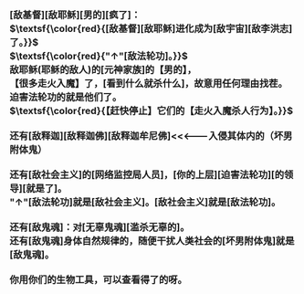 <h3>
<br>[敌基督][敌耶稣][男的][疯了]：
<br>$\textsf{\color{red}{[敌基督][敌耶稣]进化成为[敌宇宙][敌李洪志]了。}}$
<br>$\textsf{\color{red}{"↑"[敌法轮功]。}}$
<br>敌耶稣(耶稣的敌人)的[元神家族]的【男的】，
<br>【很多走火入魔】了，[看到什么就杀什么]，故意用任何理由找茬。
<br>迫害法轮功的就是他们了。
<br>$\textsf{\color{red}{【赶快停止】它们的【走火入魔杀人行为】。}}$
<br>
<br>还有[敌释迦][敌释迦佛][敌释迦牟尼佛]<<<---入侵其体内的（坏男附体鬼）
<br>
<br>还有[敌社会主义]的[网络监控局人员]，[你的上层][迫害法轮功][的领导][就是了]。
<br>"↑"[敌法轮功]就是[敌社会主义]。[敌社会主义]就是[敌法轮功]。
<br>
<br>还有[敌鬼魂]：对[无辜鬼魂][滥杀无辜的]。
<br>还有[敌鬼魂]身体自然规律的，随便干扰人类社会的[坏男附体鬼]就是[敌鬼魂]。
<br>
<br>你用你们的生物工具，可以查看得了的呀。
</h3>
